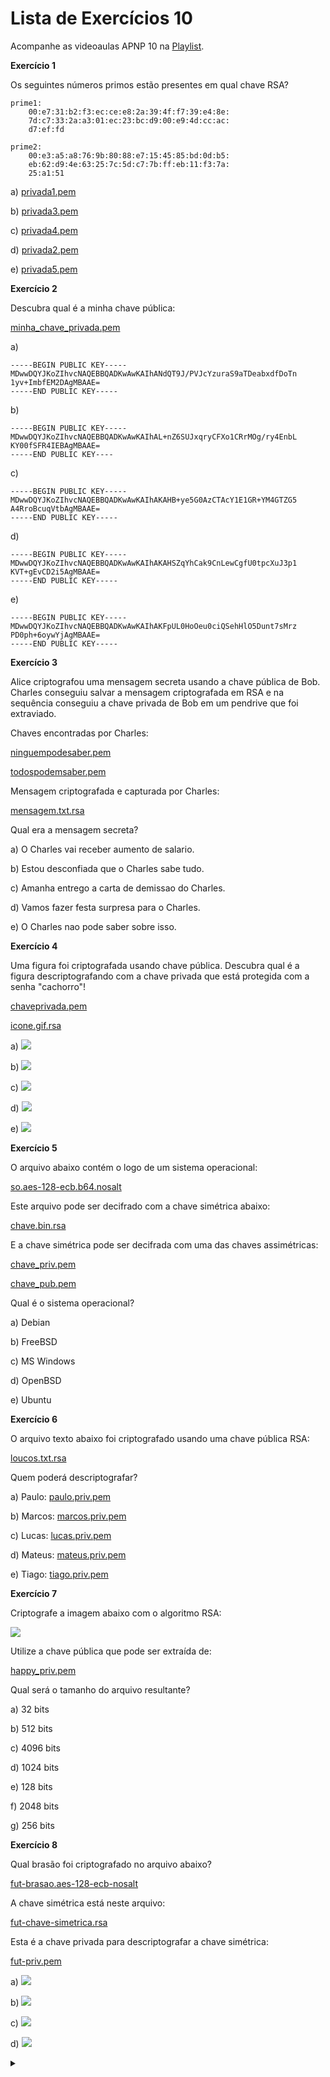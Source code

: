 # Lista de Exercícios 10

Acompanhe as videoaulas APNP 10 na [Playlist](https://www.youtube.com/playlist?list=PL4ySOdUYDU9AnsLbtvt7Mq3yBtnMT0Fog).

**Exercício 1**

Os seguintes números primos estão presentes em qual chave RSA?

```
prime1:
    00:e7:31:b2:f3:ec:ce:e8:2a:39:4f:f7:39:e4:8e:
    7d:c7:33:2a:a3:01:ec:23:bc:d9:00:e9:4d:cc:ac:
    d7:ef:fd
```

```
prime2:
    00:e3:a5:a8:76:9b:80:88:e7:15:45:85:bd:0d:b5:
    eb:62:d9:4e:63:25:7c:5d:c7:7b:ff:eb:11:f3:7a:
    25:a1:51
```

a) [privada1.pem](privada1.pem)

b) [privada3.pem](privada3.pem)

c) [privada4.pem](privada4.pem)

d) [privada2.pem](privada2.pem)

e) [privada5.pem](privada5.pem)

**Exercício 2**

Descubra qual é a minha chave pública:

[minha_chave_privada.pem](minha_chave_privada.pem)

a)

```
-----BEGIN PUBLIC KEY-----
MDwwDQYJKoZIhvcNAQEBBQADKwAwKAIhANdQT9J/PVJcYzuraS9aTDeabxdfDoTn
1yv+ImbfEM2DAgMBAAE=
-----END PUBLIC KEY-----
```

b)

```
-----BEGIN PUBLIC KEY-----
MDwwDQYJKoZIhvcNAQEBBQADKwAwKAIhAL+nZ6SUJxqryCFXo1CRrMOg/ry4EnbL
KY00fSFR4IEBAgMBAAE=
-----END PUBLIC KEY----
```

c)

```
-----BEGIN PUBLIC KEY-----
MDwwDQYJKoZIhvcNAQEBBQADKwAwKAIhAKAHB+ye5G0AzCTAcY1E1GR+YM4GTZG5
A4RroBcuqVtbAgMBAAE=
-----END PUBLIC KEY-----
```

d)

```
-----BEGIN PUBLIC KEY-----
MDwwDQYJKoZIhvcNAQEBBQADKwAwKAIhAKAHSZqYhCak9CnLewCgfU0tpcXuJ3p1
KVT+gEvCD2i5AgMBAAE=
-----END PUBLIC KEY-----
```

e)

```
-----BEGIN PUBLIC KEY-----
MDwwDQYJKoZIhvcNAQEBBQADKwAwKAIhAKFpUL0HoOeu0ciQSehHlO5Dunt7sMrz
PD0ph+6oywYjAgMBAAE=
-----END PUBLIC KEY-----
```

**Exercício 3**

Alice criptografou uma mensagem secreta usando a chave pública de Bob. Charles conseguiu salvar a mensagem criptografada em RSA e na sequência conseguiu a chave privada de Bob em um pendrive que foi extraviado.

Chaves encontradas por Charles:

[ninguempodesaber.pem](ninguempodesaber.pem)

[todospodemsaber.pem](todospodemsaber.pem)

Mensagem criptografada e capturada por Charles:

[mensagem.txt.rsa](mensagem.txt.rsa)

Qual era a mensagem secreta?

a) O Charles vai receber aumento de salario.

b) Estou desconfiada que o Charles sabe tudo.

c) Amanha entrego a carta de demissao do Charles.

d) Vamos fazer festa surpresa para o Charles.

e) O Charles nao pode saber sobre isso.

**Exercício 4**

Uma figura foi criptografada usando chave pública. Descubra qual é a figura descriptografando com a chave privada que está protegida com a senha "cachorro"!

[chaveprivada.pem](chaveprivada.pem)

[icone.gif.rsa](icone.gif.rsa)

a) ![](icone5.png)

b) ![](icone2.gif)

c) ![](icone1.gif)

d) ![](icone3.gif)

e) ![](icone4.gif)

**Exercício 5**

O arquivo abaixo contém o logo de um sistema operacional:

[so.aes-128-ecb.b64.nosalt](so.aes-128-ecb.b64.nosalt)

Este arquivo pode ser decifrado com a chave simétrica abaixo:

[chave.bin.rsa](chave.bin.rsa)

E a chave simétrica pode ser decifrada com uma das chaves assimétricas:

[chave_priv.pem](chave_priv.pem)

[chave_pub.pem](chave_pub.pem)

Qual é o sistema operacional?

a) Debian

b) FreeBSD

c) MS Windows

d) OpenBSD

e) Ubuntu

**Exercício 6**

O arquivo texto abaixo foi criptografado usando uma chave pública RSA:

[loucos.txt.rsa](loucos.txt.rsa)

Quem poderá descriptografar?

a) Paulo: [paulo.priv.pem](paulo.priv.pem)

b) Marcos: [marcos.priv.pem](marcos.priv.pem)

c) Lucas: [lucas.priv.pem](lucas.priv.pem)

d) Mateus: [mateus.priv.pem](mateus.priv.pem) 

e) Tiago: [tiago.priv.pem](tiago.priv.pem)

**Exercício 7**

Criptografe a imagem abaixo com o algoritmo RSA:

![](happy.gif)

Utilize a chave pública que pode ser extraída de:

[happy_priv.pem](happy_priv.pem)

Qual será o tamanho do arquivo resultante?

a) 32 bits

b) 512 bits

c) 4096 bits

d) 1024 bits

e) 128 bits

f) 2048 bits

g) 256 bits

**Exercício 8**

Qual brasão foi criptografado no arquivo abaixo?

[fut-brasao.aes-128-ecb-nosalt](fut-brasao.aes-128-ecb-nosalt)

A chave simétrica está neste arquivo:

[fut-chave-simetrica.rsa](fut-chave-simetrica.rsa)

Esta é a chave privada para descriptografar a chave simétrica:

[fut-priv.pem](fut-priv.pem)

a) ![](fut-bot.png)

b) ![](fut-fla.png)

c) ![](fut-vas.png)

d) ![](fut-flu.png)

<details><summary></summary>

Respostas:

1 b)

2 e)

3 d)

4 b)

5 d)

6 a)

7 d)

8 a)
</details>

